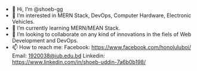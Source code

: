 - 👋 Hi, I’m @shoeb-gg
- 👀 I’m interested in MERN Stack, DevOps, Computer Hardware, Electronic Vehicles.
- 🌱 I’m currently learning MERN/MEAN Stack.
- 💞️ I’m looking to collaborate on any kind of innovations in the fiels of Web Development and DevOps.
- 📫 How to reach me: Facebook: https://www.facebook.com/honoluluboi/
                       Email: 1920038@iub.edu.bd
                       Linkedin: https://www.linkedin.com/in/shoeb-uddin-7a6b0b198/
                       

<!---
shoeb-gg/shoeb-gg is a ✨ special ✨ repository because its `README.md` (this file) appears on your GitHub profile.
You can click the Preview link to take a look at your changes.
--->
